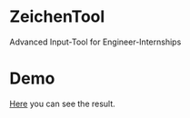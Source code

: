 # ZeichenTool
Advanced Input-Tool for Engineer-Internships

# Demo
[Here](https://xi72yow.github.io/ZeichenTool/blob/main/zeichentool.html) you can see the result.

